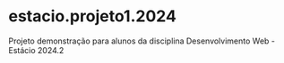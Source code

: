 # estacio.projeto1.2024
Projeto demonstração para alunos da disciplina Desenvolvimento Web - Estácio 2024.2
